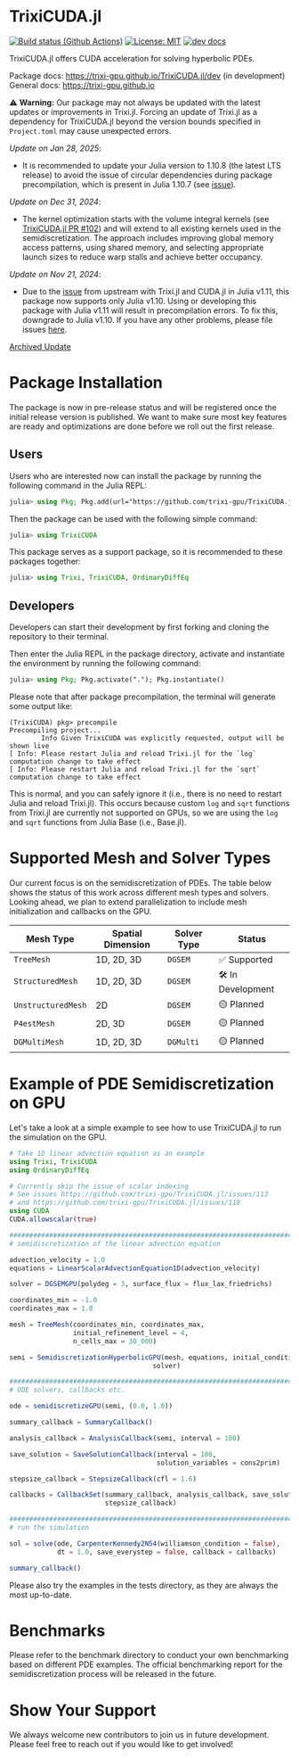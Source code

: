 # TrixiCUDA.jl

[![Build status (Github Actions)](https://github.com/trixi-gpu/TrixiCUDA.jl/workflows/CI/badge.svg)](https://github.com/trixi-gpu/TrixiCUDA.jl/actions)
[![License: MIT](https://img.shields.io/badge/License-MIT-blue.svg)](https://opensource.org/licenses/MIT)
[![dev docs](https://img.shields.io/badge/docs-dev-orange.svg)](https://trixi-gpu.github.io/TrixiCUDA.jl/dev)

TrixiCUDA.jl offers CUDA acceleration for solving hyperbolic PDEs.

Package docs: https://trixi-gpu.github.io/TrixiCUDA.jl/dev (in development) \
General docs: https://trixi-gpu.github.io

⚠️ **Warning:** Our package may not always be updated with the latest updates or improvements in Trixi.jl. Forcing an update of Trixi.jl as a dependency for TrixiCUDA.jl beyond the version bounds specified in `Project.toml` may cause unexpected errors.

*Update on Jan 28, 2025*:
- It is recommended to update your Julia version to 1.10.8 (the latest LTS release) to avoid the issue of circular dependencies during package precompilation, which is present in Julia 1.10.7 (see [issue](https://discourse.julialang.org/t/circular-dependency-warning/123388)).

*Update on Dec 31, 2024*:
- The kernel optimization starts with the volume integral kernels (see [TrixiCUDA.jl PR #102](https://github.com/trixi-gpu/TrixiCUDA.jl/pull/102)) and will extend to all existing kernels used in the semidiscretization. The approach includes improving global memory access patterns, using shared memory, and selecting appropriate launch sizes to reduce warp stalls and achieve better occupancy.

*Update on Nov 21, 2024*:
- Due to the [issue](https://github.com/trixi-framework/Trixi.jl/issues/2108) from upstream with Trixi.jl and CUDA.jl in Julia v1.11, this package now supports only Julia v1.10. Using or developing this package with Julia v1.11 will result in precompilation errors. To fix this, downgrade to Julia v1.10. If you have any other problems, please file issues [here](https://github.com/trixi-gpu/TrixiCUDA.jl/issues).

[Archived Update](https://trixi-gpu.github.io/update/)


# Package Installation
The package is now in pre-release status and will be registered once the initial release version is published. We want to make sure most key features are ready and optimizations are done before we roll out the first release.

## Users
Users who are interested now can install the package by running the following command in the Julia REPL: 
```julia
julia> using Pkg; Pkg.add(url="https://github.com/trixi-gpu/TrixiCUDA.jl.git")
```
Then the package can be used with the following simple command:
```julia
julia> using TrixiCUDA
```
This package serves as a support package, so it is recommended to these packages together:
```julia
julia> using Trixi, TrixiCUDA, OrdinaryDiffEq
```

## Developers
Developers can start their development by first forking and cloning the repository to their terminal. 

Then enter the Julia REPL in the package directory, activate and instantiate the environment by running the following command:
```julia
julia> using Pkg; Pkg.activate("."); Pkg.instantiate()
```
Please note that after package precompilation, the terminal will generate some output like:
```
(TrixiCUDA) pkg> precompile
Precompiling project...
        Info Given TrixiCUDA was explicitly requested, output will be shown live
[ Info: Please restart Julia and reload Trixi.jl for the `log` computation change to take effect
[ Info: Please restart Julia and reload Trixi.jl for the `sqrt` computation change to take effect
```
This is normal, and you can safely ignore it (i.e., there is no need to restart Julia and reload Trixi.jl). This occurs because custom `log` and `sqrt` functions from Trixi.jl are currently not supported on GPUs, so we are using the `log` and `sqrt` functions from Julia Base (i.e., Base.jl).

# Supported Mesh and Solver Types
Our current focus is on the semidiscretization of PDEs. The table below shows the status of this work across different mesh types and solvers. Looking ahead, we plan to extend parallelization to include mesh initialization and callbacks on the GPU. 

| Mesh Type          | Spatial Dimension | Solver Type | Status         |
|--------------------|-------------------|-------------|----------------|
| `TreeMesh`         | 1D, 2D, 3D        | `DGSEM`     | ✅ Supported    |
| `StructuredMesh`   | 1D, 2D, 3D        | `DGSEM`     | 🛠️ In Development|
| `UnstructuredMesh` | 2D                | `DGSEM`     | 🟡 Planned      |
| `P4estMesh`        | 2D, 3D            | `DGSEM`     | 🟡 Planned      |
| `DGMultiMesh`      | 1D, 2D, 3D        | `DGMulti`   | 🟡 Planned      |


# Example of PDE Semidiscretization on GPU

Let's take a look at a simple example to see how to use TrixiCUDA.jl to run the simulation on the GPU.

```julia
# Take 1D linear advection equation as an example
using Trixi, TrixiCUDA
using OrdinaryDiffEq

# Currently skip the issue of scalar indexing
# See issues https://github.com/trixi-gpu/TrixiCUDA.jl/issues/113
# and https://github.com/trixi-gpu/TrixiCUDA.jl/issues/118
using CUDA
CUDA.allowscalar(true)

###############################################################################
# semidiscretization of the linear advection equation

advection_velocity = 1.0
equations = LinearScalarAdvectionEquation1D(advection_velocity)

solver = DGSEMGPU(polydeg = 3, surface_flux = flux_lax_friedrichs)

coordinates_min = -1.0
coordinates_max = 1.0 

mesh = TreeMesh(coordinates_min, coordinates_max,
                initial_refinement_level = 4,
                n_cells_max = 30_000)

semi = SemidiscretizationHyperbolicGPU(mesh, equations, initial_condition_convergence_test,
                                    solver)

###############################################################################
# ODE solvers, callbacks etc.

ode = semidiscretizeGPU(semi, (0.0, 1.0))

summary_callback = SummaryCallback()

analysis_callback = AnalysisCallback(semi, interval = 100)

save_solution = SaveSolutionCallback(interval = 100,
                                     solution_variables = cons2prim)

stepsize_callback = StepsizeCallback(cfl = 1.6)

callbacks = CallbackSet(summary_callback, analysis_callback, save_solution,
                        stepsize_callback)

###############################################################################
# run the simulation

sol = solve(ode, CarpenterKennedy2N54(williamson_condition = false),
            dt = 1.0, save_everystep = false, callback = callbacks)

summary_callback()
```
Please also try the examples in the tests directory, as they are always the most up-to-date.

# Benchmarks
Please refer to the benchmark directory to conduct your own benchmarking based on different PDE examples. The official benchmarking report for the semidiscretization process will be released in the future.


# Show Your Support
We always welcome new contributors to join us in future development. Please feel free to reach out if you would like to get involved!
